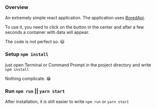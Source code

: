 ### Overview
An extremely simple react application. The application uses [BoredApi](https://www.boredapi.com/). 

To use it, you need to click on the button in the center and after a few seconds a container with data will appear.

The code is not perfect so. :smiley:

### Setup `npm install`
just open Terminal or Command Prompt in the project directory and write `npm install`

Nothing complicate. :grin:

### Run `npm run` || `yarn start`
After installation, it is still easier to write `npm run` or `yarn start`
